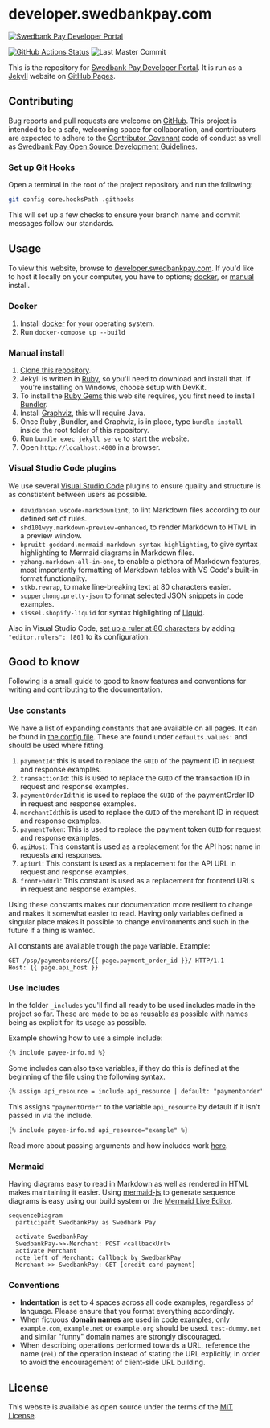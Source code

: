 # developer.swedbankpay.com

[![Swedbank Pay Developer Portal][opengraph-image]][dev-portal]

[![GitHub Actions Status][gh-actions-badge]][gh-actions]
![Last Master Commit][last-commit-badge]

This is the repository for [Swedbank Pay Developer Portal][swp-dp]. It is run as a
[Jekyll][jekyll] website on [GitHub Pages][gh-pages].

## Contributing

Bug reports and pull requests are welcome on [GitHub][github]. This project is
intended to be a safe, welcoming space for collaboration, and contributors
are expected to adhere to the [Contributor Covenant][ccov] code of conduct as
well as [Swedbank Pay Open Source Development Guidelines][dev-guidelines].

### Set up Git Hooks

Open a terminal in the root of the project repository and run the following:

```sh
git config core.hooksPath .githooks
```

This will set up a few checks to ensure your branch name and commit messages
follow our standards.

## Usage

To view this website, browse to [developer.swedbankpay.com][swp-dp]. If you'd
like to host it locally on your computer, you have to options;
[docker][docker], or [manual][manual-install] install.

### Docker

1. Install [docker][docker-install] for your operating system.
2. Run `docker-compose up --build`

### Manual install

1. [Clone this repository][cloning].
2. Jekyll is written in [Ruby][ruby], so you'll need to download and install
   that. If you're installing on Windows, choose setup with DevKit.
3. To install the [Ruby Gems][gems] this web site requires, you first need to
   install [Bundler][bundler].
4. Install [Graphviz][graphviz], this will require Java.
5. Once Ruby ,Bundler, and Graphviz, is in place, type `bundle install` inside the root
   folder of this repository.
6. Run `bundle exec jekyll serve` to start the website.
7. Open `http://localhost:4000` in a browser.

### Visual Studio Code plugins

We use several [Visual Studio Code][vs-code] plugins to ensure quality and structure
is as constistent between users as possible.

* `davidanson.vscode-markdownlint`, to lint Markdown files according to our
     defined set of rules.
* `shd101wyy.markdown-preview-enhanced`, to render Markdown to HTML in a
     preview window.
* `bpruitt-goddard.mermaid-markdown-syntax-highlighting`, to give syntax
     highlighting to Mermaid diagrams in Markdown files.
* `yzhang.markdown-all-in-one`, to enable a plethora of Markdown features,
     most importantly formatting of Markdown tables with VS Code's built-in
     format functionality.
* `stkb.rewrap`, to make line-breaking text at 80 characters easier.
* `supperchong.pretty-json` to format selected JSON snippets in code
     examples.
* `sissel.shopify-liquid` for syntax highlighting of [Liquid][liquid].

Also in Visual Studio Code, [set up a ruler at 80 characters][vsc-ruler]
by adding `"editor.rulers": [80]` to its configuration.

## Good to know

Following is a small guide to good to know features and conventions for writing
and contributing to the documentation.

### Use constants

We have a list of expanding constants that are available on all pages.
It can be found in [the config file][config-yml].
These are found under `defaults.values:` and should be used where fitting.

1. `paymentId`: this is used to replace the `GUID` of the payment ID in request
   and response examples.
2. `transactionId`: this is used to replace the `GUID` of the transaction ID in
   request and response examples.
3. `paymentOrderId`:this is used to replace the `GUID` of the paymentOrder ID in
   request and response examples.
4. `merchantId`:this is used to replace the `GUID` of the merchant ID in request
   and response examples.
5. `paymentToken`: This is used to replace the payment token `GUID` for request
   and response examples.
6. `apiHost`: This constant is used as a replacement for the API host name in requests and
   responses.
7. `apiUrl`: This constant is used as a replacement for the API URL in request and
   response examples.
8. `frontEndUrl`: This constant is used as a replacement for frontend URLs in request
   and response examples.

Using these constants makes our documentation more resilient to change and makes
it somewhat easier to read.
Having only variables defined a singular place makes it possible to change
environments and such in the future if a thing is wanted.

All constants are available trough the `page` variable.
Example:

```http
GET /psp/paymentorders/{{ page.payment_order_id }}/ HTTP/1.1
Host: {{ page.api_host }}
```

### Use includes

In the folder `_includes` you'll find all ready to be used includes made in the
project so far.
These are made to be as reusable as possible with names being as explicit for
its usage as possible.

Example showing how to use a simple include:

```markdown
{% include payee-info.md %}
```

Some includes can also take variables, if they do this is defined at the
beginning of the file using the following syntax.

```markdown
{% assign api_resource = include.api_resource | default: "paymentorder" %}
```

This assigns `"paymentOrder"` to the variable `api_resource` by default if it
isn't passed in via the include.

```markdown
{% include payee-info.md api_resource="example" %}
```

Read more about passing arguments and how includes work [here][liquid-includes].

### Mermaid

Having diagrams easy to read in Markdown as well as rendered in HTML makes
maintaining it easier.
Using [mermaid-js][mermaid-github] to generate sequence diagrams is easy using
our build system or the [Mermaid Live Editor][mermaid-live-editor].

```mermaid
sequenceDiagram
  participant SwedbankPay as Swedbank Pay

  activate SwedbankPay
  SwedbankPay->>-Merchant: POST <callbackUrl>
  activate Merchant
  note left of Merchant: Callback by SwedbankPay
  Merchant->>-SwedbankPay: GET [credit card payment]
```

### Conventions

* **Indentation** is set to 4 spaces across all code examples, regardless of
  language. Please ensure that you format everything accordingly.
* When fictuous **domain names** are used in code examples, only `example.com`,
  `example.net` or `example.org` should be used. `test-dummy.net` and similar
  "funny" domain names are strongly discouraged.
* When describing operations performed towards a URL, reference the name (`rel`)
  of the operation instead of stating the URL explicitly, in order to avoid the
  encouragement of client-side URL building.

## License

This website is available as open source under the terms of the
[MIT License][license].

[bundler]: https://bundler.io/
[ccov]: http://contributor-covenant.org
[cloning]: https://help.github.com/articles/cloning-a-repository/
[config-yml]: _config.yml
[dev-guidelines]: https://developer.swedbankpay.com/resources/development-guidelines
[dev-portal]: https://developer.swedbankpay.com/
[docker-install]: https://www.docker.com/
[docker]: #docker
[gems]: https://rubygems.org/
[gh-actions-badge]: https://github.com/SwedbankPay/developer.swedbankpay.com/workflows/jekyll-build/badge.svg
[gh-actions]: https://github.com/SwedbankPay/developer.swedbankpay.com/actions
[gh-pages]: https://pages.github.com/
[github]: https://github.com/SwedbankPay/developer.swedbankpay.com/
[graphviz]: https://graphviz.org/download/
[jekyll]: https://jekyllrb.com/
[last-commit-badge]: https://img.shields.io/github/last-commit/SwedbankPay/developer.swedbankpay.com/master
[license]: https://opensource.org/licenses/MIT
[liquid-includes]: https://jekyllrb.com/docs/includes/
[liquid]: https://jekyllrb.com/docs/liquid/
[manual-install]: #manual-install
[mermaid-github]: https://github.com/mermaid-js/mermaid
[mermaid-live-editor]: https://mermaidjs.github.io/mermaid-live-editor
[opengraph-image]: https://repository-images.githubusercontent.com/210605116/56fb0c00-53e9-11ea-9c5f-7fb8685cce87
[ruby]: https://www.ruby-lang.org/en/
[swp-dp]: https://developer.swedbankpay.com
[vs-code]: https://code.visualstudio.com/
[vsc-ruler]: https://stackoverflow.com/a/29972073/61818
